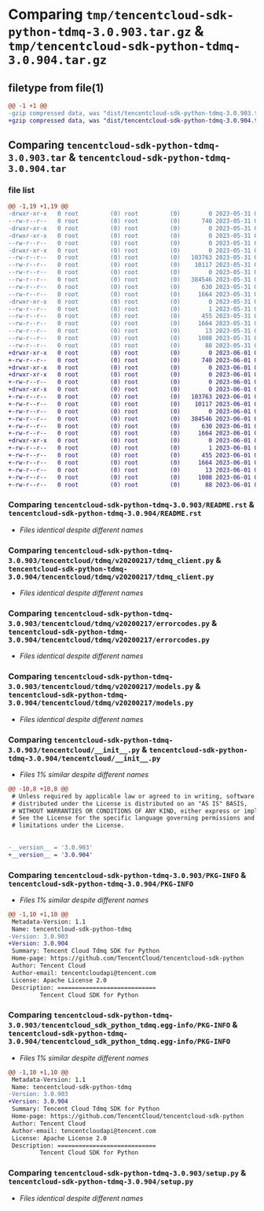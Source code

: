 # Comparing `tmp/tencentcloud-sdk-python-tdmq-3.0.903.tar.gz` & `tmp/tencentcloud-sdk-python-tdmq-3.0.904.tar.gz`

## filetype from file(1)

```diff
@@ -1 +1 @@
-gzip compressed data, was "dist/tencentcloud-sdk-python-tdmq-3.0.903.tar", last modified: Wed May 31 02:22:16 2023, max compression
+gzip compressed data, was "dist/tencentcloud-sdk-python-tdmq-3.0.904.tar", last modified: Thu Jun  1 02:47:44 2023, max compression
```

## Comparing `tencentcloud-sdk-python-tdmq-3.0.903.tar` & `tencentcloud-sdk-python-tdmq-3.0.904.tar`

### file list

```diff
@@ -1,19 +1,19 @@
-drwxr-xr-x   0 root         (0) root         (0)        0 2023-05-31 02:22:16.000000 tencentcloud-sdk-python-tdmq-3.0.903/
--rw-r--r--   0 root         (0) root         (0)      740 2023-05-31 02:22:15.000000 tencentcloud-sdk-python-tdmq-3.0.903/README.rst
-drwxr-xr-x   0 root         (0) root         (0)        0 2023-05-31 02:22:16.000000 tencentcloud-sdk-python-tdmq-3.0.903/tencentcloud/
-drwxr-xr-x   0 root         (0) root         (0)        0 2023-05-31 02:22:16.000000 tencentcloud-sdk-python-tdmq-3.0.903/tencentcloud/tdmq/
--rw-r--r--   0 root         (0) root         (0)        0 2023-05-31 02:22:15.000000 tencentcloud-sdk-python-tdmq-3.0.903/tencentcloud/tdmq/__init__.py
-drwxr-xr-x   0 root         (0) root         (0)        0 2023-05-31 02:22:16.000000 tencentcloud-sdk-python-tdmq-3.0.903/tencentcloud/tdmq/v20200217/
--rw-r--r--   0 root         (0) root         (0)   103763 2023-05-31 02:22:15.000000 tencentcloud-sdk-python-tdmq-3.0.903/tencentcloud/tdmq/v20200217/tdmq_client.py
--rw-r--r--   0 root         (0) root         (0)    10117 2023-05-31 02:22:15.000000 tencentcloud-sdk-python-tdmq-3.0.903/tencentcloud/tdmq/v20200217/errorcodes.py
--rw-r--r--   0 root         (0) root         (0)        0 2023-05-31 02:22:15.000000 tencentcloud-sdk-python-tdmq-3.0.903/tencentcloud/tdmq/v20200217/__init__.py
--rw-r--r--   0 root         (0) root         (0)   384546 2023-05-31 02:22:15.000000 tencentcloud-sdk-python-tdmq-3.0.903/tencentcloud/tdmq/v20200217/models.py
--rw-r--r--   0 root         (0) root         (0)      630 2023-05-31 02:22:15.000000 tencentcloud-sdk-python-tdmq-3.0.903/tencentcloud/__init__.py
--rw-r--r--   0 root         (0) root         (0)     1664 2023-05-31 02:22:16.000000 tencentcloud-sdk-python-tdmq-3.0.903/PKG-INFO
-drwxr-xr-x   0 root         (0) root         (0)        0 2023-05-31 02:22:16.000000 tencentcloud-sdk-python-tdmq-3.0.903/tencentcloud_sdk_python_tdmq.egg-info/
--rw-r--r--   0 root         (0) root         (0)        1 2023-05-31 02:22:15.000000 tencentcloud-sdk-python-tdmq-3.0.903/tencentcloud_sdk_python_tdmq.egg-info/dependency_links.txt
--rw-r--r--   0 root         (0) root         (0)      455 2023-05-31 02:22:16.000000 tencentcloud-sdk-python-tdmq-3.0.903/tencentcloud_sdk_python_tdmq.egg-info/SOURCES.txt
--rw-r--r--   0 root         (0) root         (0)     1664 2023-05-31 02:22:15.000000 tencentcloud-sdk-python-tdmq-3.0.903/tencentcloud_sdk_python_tdmq.egg-info/PKG-INFO
--rw-r--r--   0 root         (0) root         (0)       13 2023-05-31 02:22:15.000000 tencentcloud-sdk-python-tdmq-3.0.903/tencentcloud_sdk_python_tdmq.egg-info/top_level.txt
--rw-r--r--   0 root         (0) root         (0)     1008 2023-05-31 02:22:15.000000 tencentcloud-sdk-python-tdmq-3.0.903/setup.py
--rw-r--r--   0 root         (0) root         (0)       88 2023-05-31 02:22:16.000000 tencentcloud-sdk-python-tdmq-3.0.903/setup.cfg
+drwxr-xr-x   0 root         (0) root         (0)        0 2023-06-01 02:47:44.000000 tencentcloud-sdk-python-tdmq-3.0.904/
+-rw-r--r--   0 root         (0) root         (0)      740 2023-06-01 02:47:44.000000 tencentcloud-sdk-python-tdmq-3.0.904/README.rst
+drwxr-xr-x   0 root         (0) root         (0)        0 2023-06-01 02:47:44.000000 tencentcloud-sdk-python-tdmq-3.0.904/tencentcloud/
+drwxr-xr-x   0 root         (0) root         (0)        0 2023-06-01 02:47:44.000000 tencentcloud-sdk-python-tdmq-3.0.904/tencentcloud/tdmq/
+-rw-r--r--   0 root         (0) root         (0)        0 2023-06-01 02:47:44.000000 tencentcloud-sdk-python-tdmq-3.0.904/tencentcloud/tdmq/__init__.py
+drwxr-xr-x   0 root         (0) root         (0)        0 2023-06-01 02:47:44.000000 tencentcloud-sdk-python-tdmq-3.0.904/tencentcloud/tdmq/v20200217/
+-rw-r--r--   0 root         (0) root         (0)   103763 2023-06-01 02:47:44.000000 tencentcloud-sdk-python-tdmq-3.0.904/tencentcloud/tdmq/v20200217/tdmq_client.py
+-rw-r--r--   0 root         (0) root         (0)    10117 2023-06-01 02:47:44.000000 tencentcloud-sdk-python-tdmq-3.0.904/tencentcloud/tdmq/v20200217/errorcodes.py
+-rw-r--r--   0 root         (0) root         (0)        0 2023-06-01 02:47:44.000000 tencentcloud-sdk-python-tdmq-3.0.904/tencentcloud/tdmq/v20200217/__init__.py
+-rw-r--r--   0 root         (0) root         (0)   384546 2023-06-01 02:47:44.000000 tencentcloud-sdk-python-tdmq-3.0.904/tencentcloud/tdmq/v20200217/models.py
+-rw-r--r--   0 root         (0) root         (0)      630 2023-06-01 02:47:44.000000 tencentcloud-sdk-python-tdmq-3.0.904/tencentcloud/__init__.py
+-rw-r--r--   0 root         (0) root         (0)     1664 2023-06-01 02:47:44.000000 tencentcloud-sdk-python-tdmq-3.0.904/PKG-INFO
+drwxr-xr-x   0 root         (0) root         (0)        0 2023-06-01 02:47:44.000000 tencentcloud-sdk-python-tdmq-3.0.904/tencentcloud_sdk_python_tdmq.egg-info/
+-rw-r--r--   0 root         (0) root         (0)        1 2023-06-01 02:47:44.000000 tencentcloud-sdk-python-tdmq-3.0.904/tencentcloud_sdk_python_tdmq.egg-info/dependency_links.txt
+-rw-r--r--   0 root         (0) root         (0)      455 2023-06-01 02:47:44.000000 tencentcloud-sdk-python-tdmq-3.0.904/tencentcloud_sdk_python_tdmq.egg-info/SOURCES.txt
+-rw-r--r--   0 root         (0) root         (0)     1664 2023-06-01 02:47:44.000000 tencentcloud-sdk-python-tdmq-3.0.904/tencentcloud_sdk_python_tdmq.egg-info/PKG-INFO
+-rw-r--r--   0 root         (0) root         (0)       13 2023-06-01 02:47:44.000000 tencentcloud-sdk-python-tdmq-3.0.904/tencentcloud_sdk_python_tdmq.egg-info/top_level.txt
+-rw-r--r--   0 root         (0) root         (0)     1008 2023-06-01 02:47:44.000000 tencentcloud-sdk-python-tdmq-3.0.904/setup.py
+-rw-r--r--   0 root         (0) root         (0)       88 2023-06-01 02:47:44.000000 tencentcloud-sdk-python-tdmq-3.0.904/setup.cfg
```

### Comparing `tencentcloud-sdk-python-tdmq-3.0.903/README.rst` & `tencentcloud-sdk-python-tdmq-3.0.904/README.rst`

 * *Files identical despite different names*

### Comparing `tencentcloud-sdk-python-tdmq-3.0.903/tencentcloud/tdmq/v20200217/tdmq_client.py` & `tencentcloud-sdk-python-tdmq-3.0.904/tencentcloud/tdmq/v20200217/tdmq_client.py`

 * *Files identical despite different names*

### Comparing `tencentcloud-sdk-python-tdmq-3.0.903/tencentcloud/tdmq/v20200217/errorcodes.py` & `tencentcloud-sdk-python-tdmq-3.0.904/tencentcloud/tdmq/v20200217/errorcodes.py`

 * *Files identical despite different names*

### Comparing `tencentcloud-sdk-python-tdmq-3.0.903/tencentcloud/tdmq/v20200217/models.py` & `tencentcloud-sdk-python-tdmq-3.0.904/tencentcloud/tdmq/v20200217/models.py`

 * *Files identical despite different names*

### Comparing `tencentcloud-sdk-python-tdmq-3.0.903/tencentcloud/__init__.py` & `tencentcloud-sdk-python-tdmq-3.0.904/tencentcloud/__init__.py`

 * *Files 1% similar despite different names*

```diff
@@ -10,8 +10,8 @@
 # Unless required by applicable law or agreed to in writing, software
 # distributed under the License is distributed on an "AS IS" BASIS,
 # WITHOUT WARRANTIES OR CONDITIONS OF ANY KIND, either express or implied.
 # See the License for the specific language governing permissions and
 # limitations under the License.
 
 
-__version__ = '3.0.903'
+__version__ = '3.0.904'
```

### Comparing `tencentcloud-sdk-python-tdmq-3.0.903/PKG-INFO` & `tencentcloud-sdk-python-tdmq-3.0.904/PKG-INFO`

 * *Files 1% similar despite different names*

```diff
@@ -1,10 +1,10 @@
 Metadata-Version: 1.1
 Name: tencentcloud-sdk-python-tdmq
-Version: 3.0.903
+Version: 3.0.904
 Summary: Tencent Cloud Tdmq SDK for Python
 Home-page: https://github.com/TencentCloud/tencentcloud-sdk-python
 Author: Tencent Cloud
 Author-email: tencentcloudapi@tencent.com
 License: Apache License 2.0
 Description: ============================
         Tencent Cloud SDK for Python
```

### Comparing `tencentcloud-sdk-python-tdmq-3.0.903/tencentcloud_sdk_python_tdmq.egg-info/PKG-INFO` & `tencentcloud-sdk-python-tdmq-3.0.904/tencentcloud_sdk_python_tdmq.egg-info/PKG-INFO`

 * *Files 1% similar despite different names*

```diff
@@ -1,10 +1,10 @@
 Metadata-Version: 1.1
 Name: tencentcloud-sdk-python-tdmq
-Version: 3.0.903
+Version: 3.0.904
 Summary: Tencent Cloud Tdmq SDK for Python
 Home-page: https://github.com/TencentCloud/tencentcloud-sdk-python
 Author: Tencent Cloud
 Author-email: tencentcloudapi@tencent.com
 License: Apache License 2.0
 Description: ============================
         Tencent Cloud SDK for Python
```

### Comparing `tencentcloud-sdk-python-tdmq-3.0.903/setup.py` & `tencentcloud-sdk-python-tdmq-3.0.904/setup.py`

 * *Files identical despite different names*

